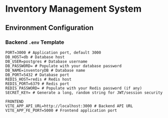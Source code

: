 # Inventory Management System

##  Environment Configuration

### Backend `.env` Template
```env
PORT=3000 # Application port, default 3000
DB_HOST=db # Database host
DB_USER=postgres # Database username
DB_PASSWORD= # Populate with your database password
DB_NAME=inventoryDB # Database name
DB_PORT=5432 # Database port
REDIS_HOST=redis # Redis host
REDIS_PORT=6379 # Redis port
REDIS_PASSWORD= # Populate with your Redis password (if any)
SECRET_KEY= # Generate a long, random string for JWT/session security

FRONTEND
VITE_APP_API_URL=http://localhost:3000 # Backend API URL
VITE_APP_FE_PORT=5000 # Frontend application port